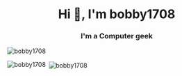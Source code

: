 <h1 align="center">Hi 👋, I'm bobby1708</h1>
<h3 align="center">I'm a Computer geek</h3>

<p align="left"> <img src="https://komarev.com/ghpvc/?username=bobby1708&label=Profile%20views&color=0e75b6&style=flat" alt="bobby1708" /> </p>
<p><img align="left" src="https://github-readme-stats.vercel.app/api/top-langs?username=bobby1708&show_icons=true&locale=en&layout=compact" alt="bobby1708" /></p>

<p>&nbsp;<img align="center" src="https://github-readme-stats.vercel.app/api?username=bobby1708&show_icons=true&locale=en" alt="bobby1708" /></p>
